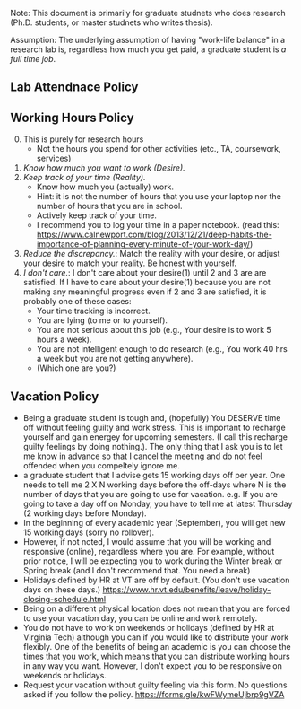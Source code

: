 Note: This document is primarily for graduate studnets who does research (Ph.D. students, or master studnets who writes thesis). 

Assumption: The underlying assumption of having "work-life balance" in a research lab is, regardless how much you get paid, a graduate student is *a full time job*. 


## Lab Attendnace Policy 


## Working Hours Policy 

0. This is purely for research hours 
   - Not the hours you spend for other activities (etc., TA, coursework, services) 
1. *Know how much you want to work (Desire).*
2. *Keep track of your time (Reality).* 
   - Know how much you (actually) work. 
   - Hint: it is not the number of hours that you use your laptop nor the number of hours that you are in school. 
   - Actively keep track of your time. 
   - I recommend you to log your time in a paper notebook. (read this: https://www.calnewport.com/blog/2013/12/21/deep-habits-the-importance-of-planning-every-minute-of-your-work-day/)
3. *Reduce the discrepancy.*: Match the reality with your desire, or adjust your desire to match your reality. Be honest with yourself.
4. *I don't care.*: I don't care about your desire(1) until 2 and 3 are are satisfied. If I have to care about your desire(1) because you are not making any meaningful progress even if 2 and 3 are satisfied, it is probably one of these cases: 
    - Your time tracking is incorrect. 
    - You are lying (to me or to yourself). 
    - You are not serious about this job (e.g., Your desire is to work 5 hours a week).
    - You are not intelligent enough to do research (e.g., You work 40 hrs a week but you are not getting anywhere). 
    - (Which one are you?) 

## Vacation Policy 

- Being a graduate student is tough and, (hopefully) You DESERVE time off without feeling guilty and work stress. This is important to recharge yourself and gain energey for upcoming semesters. (I call this recharge guilty feelings by doing nothing.). The only thing that I ask you is to let me know in advance so that I cancel the meeting and do not feel offended when you compeltely ignore me.
- a graduate student that I advise gets 15 working days off per year. One needs to tell me 2 X N working days before the off-days where N is the number of days that you are going to use for vacation. e.g. If you are going to take a day off on Monday, you have to tell me at latest Thursday (2 working days before Monday). 
- In the beginning of every academic year (September), you will get new 15 working days (sorry no rollover). 
- However, if not noted, I would assume that you will be working and responsive (online), regardless where you are. For example, without prior notice, I will be expecting you to work during the Winter break or Spring break (and I don't recommend that. You need a break) 
- Holidays defined by HR at VT are off by default. (You don't use vacation days on these days.) https://www.hr.vt.edu/benefits/leave/holiday-closing-schedule.html
- Being on a different physical location does not mean that you are forced to use your vacation day, you can be online and work remotely.
- You do not have to work on weekends or holidays (defined by HR at Virginia Tech) although you can if you would like to distribute your work flexibly. One of the benefits of being an academic is you can choose the times that you work, which means that you can distribute working hours in any way you want. However, I don't expect you to be responsive on weekends or holidays.
- Request your vacation without guilty feeling via this form. No questions asked if you follow the policy. https://forms.gle/kwFWymeUjbrp9gVZA
